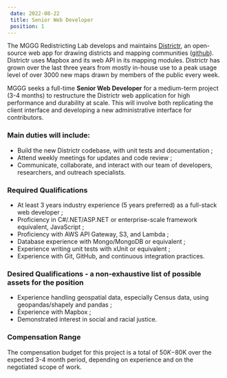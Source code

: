```yaml
---		
 date: 2022-08-22		
 title: Senior Web Developer		
 position: 1		
---		
```


The MGGG Redistricting Lab develops and maintains [Districtr](http://districtr.org), an open-source web app for drawing
districts and mapping communities ([github](https://github.com/districtr/)). Districtr uses Mapbox and its web API in its mapping modules.
Districtr has grown over the last three years from mostly in-house use to a peak usage level of
over 3000 new maps drawn by members of the public every week. 

MGGG seeks a full-time **Senior Web Developer** for a medium-term project (3-4 months) to restructure the
Districtr web application for high performance and durability at scale. This will involve both
replicating the client interface and developing a new administrative interface for contributors.

### Main duties will include:	
	
- Build the new Districtr codebase, with unit tests and documentation ;
- Attend weekly meetings for updates and code review ;
- Communicate, collaborate, and interact with our team of developers, researchers, and outreach specialists.

### Required Qualifications		

- At least 3 years industry experience (5 years preferred) as a full-stack web developer ;
- Proficiency in C#/.NET/ASP.NET or enterprise-scale framework equivalent, JavaScript ;
- Proficiency with AWS API Gateway, S3, and Lambda ;
- Database experience with Mongo/MongoDB or equivalent ;
- Experience writing unit tests with xUnit or equivalent ;
- Experience with Git, GitHub, and continuous integration practices.

### Desired Qualifications - a non-exhaustive list of possible assets for the position		

- Experience handling geospatial data, especially Census data, using geopandas/shapely and pandas ;
- Experience with Mapbox ;
- Demonstrated interest in social and racial justice.

### Compensation Range

The compensation budget for this project is a total of $50K-$80K over the expected 3-4 month period, depending on experience and on the negotiated scope of work.    
